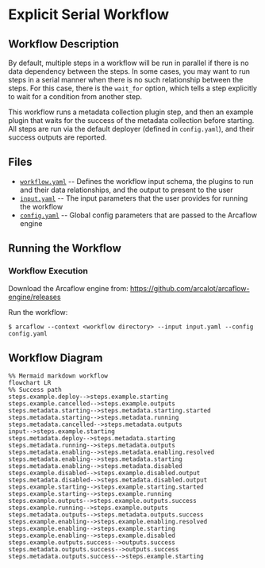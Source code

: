 # Explicit Serial Workflow

## Workflow Description

By default, multiple steps in a workflow will be run in parallel if there is no data dependency between the steps. In some cases, you may want to run steps in a serial manner when there is no such relationship between the steps. For this case, there is the `wait_for` option, which tells a step explicitly to wait for a condition from another step.

This workflow runs a metadata collection plugin step, and then an example plugin that waits for the success of the metadata collection before starting. All steps are run via the default deployer (defined in `config.yaml`), and their success outputs are reported.

## Files

- [`workflow.yaml`](workflow.yaml) -- Defines the workflow input schema, the plugins to run
  and their data relationships, and the output to present to the user
- [`input.yaml`](input.yaml) -- The input parameters that the user provides for running
  the workflow
- [`config.yaml`](config.yaml) -- Global config parameters that are passed to the Arcaflow
  engine
                     
## Running the Workflow

### Workflow Execution

Download the Arcaflow engine from: https://github.com/arcalot/arcaflow-engine/releases
 
Run the workflow:
```
$ arcaflow --context <workflow directory> --input input.yaml --config config.yaml
```

## Workflow Diagram
```mermaid
%% Mermaid markdown workflow
flowchart LR
%% Success path
steps.example.deploy-->steps.example.starting
steps.example.cancelled-->steps.example.outputs
steps.metadata.starting-->steps.metadata.starting.started
steps.metadata.starting-->steps.metadata.running
steps.metadata.cancelled-->steps.metadata.outputs
input-->steps.example.starting
steps.metadata.deploy-->steps.metadata.starting
steps.metadata.running-->steps.metadata.outputs
steps.metadata.enabling-->steps.metadata.enabling.resolved
steps.metadata.enabling-->steps.metadata.starting
steps.metadata.enabling-->steps.metadata.disabled
steps.example.disabled-->steps.example.disabled.output
steps.metadata.disabled-->steps.metadata.disabled.output
steps.example.starting-->steps.example.starting.started
steps.example.starting-->steps.example.running
steps.example.outputs-->steps.example.outputs.success
steps.example.running-->steps.example.outputs
steps.metadata.outputs-->steps.metadata.outputs.success
steps.example.enabling-->steps.example.enabling.resolved
steps.example.enabling-->steps.example.starting
steps.example.enabling-->steps.example.disabled
steps.example.outputs.success-->outputs.success
steps.metadata.outputs.success-->outputs.success
steps.metadata.outputs.success-->steps.example.starting
```
